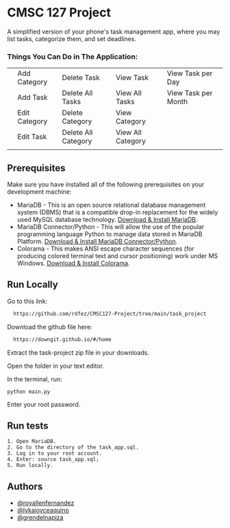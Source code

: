 # CMSC 127 Project

A simplified version of your phone's task management app, where you may list tasks, categorize them, and set deadlines.

### Things You Can Do in The Application:

|   	|               	|                     	|                   	|                     	|   	|
|---	|---------------	|---------------------	|-------------------	|---------------------	|---	|
|   	|  Add Category 	|     Delete Task     	|     View Task     	|  View Task per Day  	|   	|
|   	|    Add Task   	|   Delete All Tasks  	|   View All Tasks  	| View Task per Month 	|   	|
|   	| Edit Category 	|   Delete Category   	|   View Category   	|                     	|   	|
|   	|   Edit Task   	| Delete All Category 	| View All Category 	|                     	|   	|
|   	|               	|                     	|                   	|                     	|   	|

## Prerequisites
Make sure you have installed all of the following prerequisites on your development machine:
* MariaDB - This is an open source relational database management system (DBMS) that is a compatible drop-in replacement for the widely used MySQL database technology. [Download & Install MariaDB](https://mariadb.org/download/?t=mariadb&p=mariadb&r=10.6.8&os=windows&cpu=x86_64&pkg=msi&m=ossplanet). 
* MariaDB Connector/Python - This will allow the use of the popular programming language Python to manage data stored in MariaDB Platform. [Download & Install MariaDB Connector/Python](https://mariadb.com/resources/blog/how-to-connect-python-programs-to-mariadb/).
* Colorama - This makes ANSI escape character sequences (for producing colored terminal text and cursor positioning) work under MS Windows. [Download & Install Colorama](https://pypi.org/project/colorama/).

## Run Locally

Go to this link:

```bash
  https://github.com/rdfez/CMSC127-Project/tree/main/task_project
```

Download the github file here:

```bash
  https://downgit.github.io/#/home
```

Extract the task-project zip file in your downloads. 

Open the folder in your text editor.

In the terminal, run:

```
python main.py
```

Enter your root password.

## Run tests
```
1. Open MariaDB.
2. Go to the directory of the task_app.sql.
3. Log in to your root account.
4. Enter: source task_app.sql;
5. Run locally.
```



## Authors

- [@royallenfernandez](https://www.github.com/rdfez)
- [@lykajoyceaquino](https://www.github.com/ljaquinopo)
- [@grendelnapiza](https://www.github.com/grndlnapiza)
